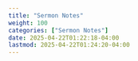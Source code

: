 ```yaml
---
title: "Sermon Notes"
weight: 100
categories: ["Sermon Notes"]
date: 2025-04-22T01:22:18-04:00
lastmod: 2025-04-22T01:24:20-04:00
---
```

